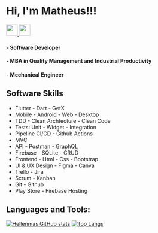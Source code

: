# Hi, I'm Matheus!!!

<a href="https://www.linkedin.com/in/matheusresende7/">
  <img
    src="https://cdn2.iconfinder.com/data/icons/social-media-2285/512/1_Linkedin_unofficial_colored_svg-256.png"
    width="30"
    height="30"
  />
</a> 

<a href="https://github.com/matheusresende7">
  <img
    src="https://cdn4.iconfinder.com/data/icons/liu-square-blac/60/github-square-social-media-256.png"
    width="30"
    height="30"
  />
</a>

 
#### - Software Developer
#### - MBA in Quality Management and Industrial Productivity
#### - Mechanical Engineer
## Software Skills

* Flutter - Dart - GetX
* Mobile - Android - Web - Desktop
* TDD - Clean Archtecture - Clean Code
* Tests: Unit - Widget - Integration
* Pipeline CI/CD - Github Actions
* MVC
* API - Postman - GraphQL
* Firebase - SQLite - CRUD
* Frontend - Html - Css - Bootstrap
* UI & UX Design - Figma - Canva
* Trello - Jira
* Scrum - Kanban
* Git - Github
* Play Store - Firebase Hosting

## Languages and Tools:
[![Hellenmas GitHub stats](https://github-readme-stats.vercel.app/api?username=matheusresende7&count_private=true&show_icons=true)](https://github.com/matheusresende7/github-readme-stats)
[![Top Langs](https://github-readme-stats.vercel.app/api/top-langs/?username=matheusresende7&layout=compact)](https://github.com/hellenmas/github-readme-stats)

